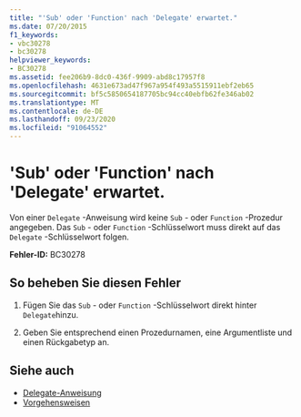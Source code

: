 ```yaml
---
title: "'Sub' oder 'Function' nach 'Delegate' erwartet."
ms.date: 07/20/2015
f1_keywords:
- vbc30278
- bc30278
helpviewer_keywords:
- BC30278
ms.assetid: fee206b9-8dc0-436f-9909-abd8c17957f8
ms.openlocfilehash: 4631e673ad47f967a954f493a5515911ebf2eb65
ms.sourcegitcommit: bf5c5850654187705bc94cc40ebfb62fe346ab02
ms.translationtype: MT
ms.contentlocale: de-DE
ms.lasthandoff: 09/23/2020
ms.locfileid: "91064552"
---
```

# <a name="sub-or-function-expected-after-delegate"></a>'Sub' oder 'Function' nach 'Delegate' erwartet.

Von einer `Delegate` -Anweisung wird keine `Sub` - oder `Function` -Prozedur angegeben. Das `Sub` - oder `Function` -Schlüsselwort muss direkt auf das `Delegate` -Schlüsselwort folgen.  
  
 **Fehler-ID:** BC30278  
  
## <a name="to-correct-this-error"></a>So beheben Sie diesen Fehler  
  
1. Fügen Sie das `Sub` - oder `Function` -Schlüsselwort direkt hinter `Delegate`hinzu.  
  
2. Geben Sie entsprechend einen Prozedurnamen, eine Argumentliste und einen Rückgabetyp an.  
  
## <a name="see-also"></a>Siehe auch

- [Delegate-Anweisung](../language-reference/statements/delegate-statement.md)
- [Vorgehensweisen](../programming-guide/language-features/procedures/index.md)
